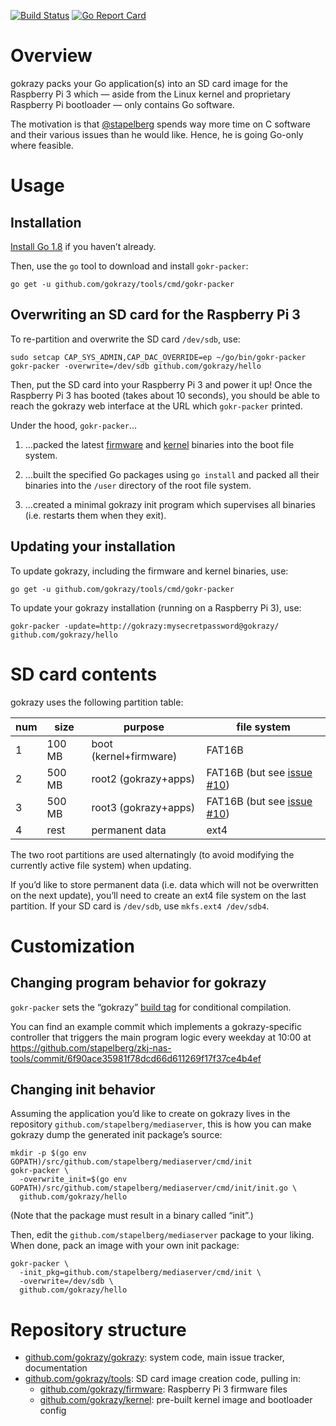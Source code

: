 [![Build Status](https://travis-ci.org/gokrazy/gokrazy.svg?branch=master)](https://travis-ci.org/gokrazy/gokrazy)
[![Go Report Card](https://goreportcard.com/badge/github.com/gokrazy/gokrazy)](https://goreportcard.com/report/github.com/gokrazy/gokrazy)

# Overview

gokrazy packs your Go application(s) into an SD card image for the
Raspberry Pi 3 which — aside from the Linux kernel and proprietary
Raspberry Pi bootloader — only contains Go software.

The motivation is that [@stapelberg](https://github.com/stapelberg)
spends way more time on C software and their various issues than he
would like. Hence, he is going Go-only where feasible.

# Usage

## Installation

[Install Go 1.8](https://golang.org/dl/) if you haven’t already.

Then, use the `go` tool to download and install `gokr-packer`:
```
go get -u github.com/gokrazy/tools/cmd/gokr-packer
```

## Overwriting an SD card for the Raspberry Pi 3

To re-partition and overwrite the SD card `/dev/sdb`, use:

```
sudo setcap CAP_SYS_ADMIN,CAP_DAC_OVERRIDE=ep ~/go/bin/gokr-packer
gokr-packer -overwrite=/dev/sdb github.com/gokrazy/hello
```

Then, put the SD card into your Raspberry Pi 3 and power it up! Once
the Raspberry Pi 3 has booted (takes about 10 seconds), you should be
able to reach the gokrazy web interface at the URL which `gokr-packer`
printed.

Under the hood, `gokr-packer`…

1. …packed the latest [firmware](https://github.com/gokrazy/firmware)
   and [kernel](https://github.com/gokrazy/kernel) binaries into the
   boot file system.

2. …built the specified Go packages using `go install` and packed all
   their binaries into the `/user` directory of the root file system.

3. …created a minimal gokrazy init program which supervises all
   binaries (i.e. restarts them when they exit).

## Updating your installation

To update gokrazy, including the firmware and kernel binaries, use:
```
go get -u github.com/gokrazy/tools/cmd/gokr-packer
```

To update your gokrazy installation (running on a Raspberry Pi 3),
use:
```
gokr-packer -update=http://gokrazy:mysecretpassword@gokrazy/ github.com/gokrazy/hello
```

# SD card contents

gokrazy uses the following partition table:

num | size   | purpose                | file system
----|--------|------------------------|---------------
1   | 100 MB | boot (kernel+firmware) | FAT16B
2   | 500 MB | root2 (gokrazy+apps)   | FAT16B (but see [issue #10](https://github.com/gokrazy/gokrazy/issues/10))
3   | 500 MB | root3 (gokrazy+apps)   | FAT16B (but see [issue #10](https://github.com/gokrazy/gokrazy/issues/10))
4   | rest   | permanent data         | ext4

The two root partitions are used alternatingly (to avoid modifying the
currently active file system) when updating.

If you’d like to store permanent data (i.e. data which will not be
overwritten on the next update), you’ll need to create an ext4 file
system on the last partition. If your SD card is `/dev/sdb`, use
`mkfs.ext4 /dev/sdb4`.

# Customization

## Changing program behavior for gokrazy

`gokr-packer` sets the “gokrazy” [build
tag](https://golang.org/pkg/go/build/#hdr-Build_Constraints) for
conditional compilation.

You can find an example commit which implements a gokrazy-specific
controller that triggers the main program logic every weekday at 10:00
at https://github.com/stapelberg/zkj-nas-tools/commit/6f90ace35981f78dcd66d611269f17f37ce4b4ef

## Changing init behavior

Assuming the application you’d like to create on gokrazy lives in the repository
`github.com/stapelberg/mediaserver`, this is how you can make gokrazy dump the
generated init package’s source:

```
mkdir -p $(go env GOPATH)/src/github.com/stapelberg/mediaserver/cmd/init
gokr-packer \
  -overwrite_init=$(go env GOPATH)/src/github.com/stapelberg/mediaserver/cmd/init/init.go \
  github.com/gokrazy/hello
```

(Note that the package must result in a binary called “init”.)

Then, edit the `github.com/stapelberg/mediaserver` package to your
liking. When done, pack an image with your own init package:
```
gokr-packer \
  -init_pkg=github.com/stapelberg/mediaserver/cmd/init \
  -overwrite=/dev/sdb \
  github.com/gokrazy/hello
```

# Repository structure

* [github.com/gokrazy/gokrazy](https://github.com/gokrazy/gokrazy): system code, main issue tracker, documentation
* [github.com/gokrazy/tools](https://github.com/gokrazy/tools): SD card image creation code, pulling in:
    * [github.com/gokrazy/firmware](https://github.com/gokrazy/firmware): Raspberry Pi 3 firmware files
    * [github.com/gokrazy/kernel](https://github.com/gokrazy/kernel): pre-built kernel image and bootloader config
